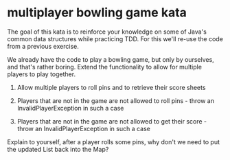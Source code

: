 # multiplayer bowling game kata

The goal of this kata is to reinforce your knowledge on some of Java's common data structures while practicing TDD. For this we'll re-use the code from a previous exercise.

We already have the code to play a bowling game, but only by ourselves, and that's rather boring. Extend the functionality to allow for
multiple players to play together.

1. Allow multiple players to roll pins and to retrieve their score sheets

2. Players that are not in the game are not allowed to roll pins - throw an InvalidPlayerException in such a case

3. Players that are not in the game are not allowed to get their score - throw an InvalidPlayerException in such a case

Explain to yourself, after a player rolls some pins, why don't we need to put the updated List back into the Map?
